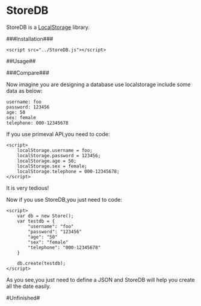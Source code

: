 StoreDB
=======

StoreDB is a [LocalStorage]("http://www.w3schools.com/html5/html5_webstorage.asp") library.

###Installation###

```
<script src="../StoreDB.js"></script>
```

##Usage##

###Compare###

Now imagine you are designing a database use localstorage include some data as below:

```
username: foo
password: 123456
age: 50
sex: female
telephone: 000-12345678
```

If you use primeval API,you need to code:

```
<script>
    localStorage.username = foo;
    localStorage.password = 123456;
    localStorage.age = 50;
    localStorage.sex = female;
    localStorage.telephone = 000-12345678;
</script>
```

It is very tedious!

Now if you use StoreDB,you just need to code:
```
<script>
    var db = new Store();
    var testdb = {
        "username": "foo"
        "password": "123456"
        "age": "50"
        "sex": "female"
        "telephone": "000-12345678"
    }

    db.create(testdb);
</script>
```

As you see,you just need to define a JSON and StoreDB will help you create all the date easily.

#Unfinished#